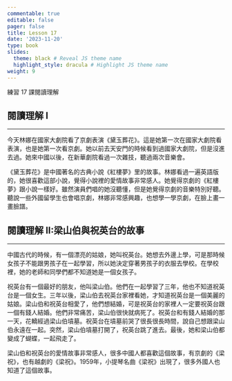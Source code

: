 ```yaml
---
commentable: true
editable: false
pager: false
title: Lesson 17
date: '2023-11-20'
type: book
slides:
  theme: black # Reveal JS theme name
  highlight_style: dracula # Highlight JS theme name
weight: 9
---
```


練習 17 課閱讀理解

<!--more-->

## 閱讀理解 I
---
今天林娜在國家大劇院看了京劇表演《黛玉葬花》。這是她第一次在國家大劇院看表演，也是她第一次看京劇。她以前去天安門的時候看到過國家大劇院，但是沒進去過。她來中國以後，在新華劇院看過一次雜技，聽過兩次音樂會。

《黛玉葬花》是中國著名的古典小說《紅樓夢》里的故事。林娜看過一遍英語版的，她很喜歡這部小說，覺得小說裡的愛情故事非常感人。她覺得京劇的《紅樓夢》跟小說一樣好。雖然演員們唱的她沒聽懂，但是她覺得京劇的音樂特別好聽。聽說一些外國留學生也會唱京劇，林娜非常感興趣，也想學一學京劇，在臉上畫一畫臉譜。

## 閱讀理解 II:梁山伯與祝英台的故事
---

中國古代的時候，有一個漂亮的姑娘，她叫祝英台。她想去外邊上學，可是那時候女孩子不能跟男孩子在一起學習，所以她決定穿著男孩子的衣服去學校。在學校裡，她的老師和同學們都不知道她是一個女孩子。

祝英台有一個最好的朋友，他叫梁山伯。他們在一起學習了三年，他也不知道祝英台是一個女生。三年以後，梁山伯去祝英台家裡看她，才知道祝英台是一個美麗的姑娘。梁山伯和祝英台相愛了，他們想結婚，可是祝英台的家裡人一定要祝英台跟一個有錢人結婚。他們非常痛苦，梁山伯很快就病死了。祝英台和有錢人結婚的那一天，花轎經過梁山伯墳墓。祝英台在墳墓前哭了很長很長時間，說自己想跟梁山伯永遠在一起。突然，梁山伯墳墓打開了，祝英台跳了進去。最後，她和梁山伯都變成了蝴蝶，一起飛走了。

梁山伯和祝英台的愛情故事非常感人，很多中國人都喜歡這個故事，有京劇的《梁祝》，也有越劇的《梁祝》。1959年，小提琴名曲《梁祝》出現了，很多外國人也知道了這個故事。


